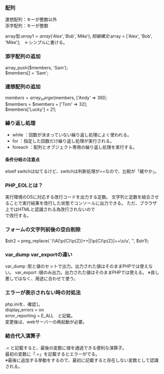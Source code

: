 ### 配列  
連想配列：キーが整数以外  
添字配列：キーが整数  
  
array型:$array1 = array('Alex', 'Bob', 'Mike');  
短縮構文:$array = ['Alex', 'Bob', 'Mike'];　←シンプルに書ける。  
  
### 添字配列の追加  
array_push($members, 'Sam');  
$members[] = 'Sam';  
  
### 連想配列の追加  
$members = array_merge($members, ['Andy' => 39]);  
$members = $members + ['Tom' => 32];  
$members['Lucky'] = 21;	  

### 繰り返し処理
- while   ：回数が決まっていない繰り返し処理によく使われる。
- for     ：指定した回数だけ繰り返し処理が実行される。
- foreach ：配列とオブジェクト専用の繰り返し処理を実行する。
#### 条件分岐の注意点  
elseif switchは似てるけど、switchは判断処理が==なので、比較が「緩やか」。	  

### PHP_EOLとは？
実行環境のOSに対応する改行コードを出力する定数。
文字列と定数を結合させることで実行結果を改行した状態でコンソールに出力できる。
ただ、ブラウザ上ではHTMLと認識される為改行されないので<br>で改行する。

### フォームの文字列前後の空白削除
$str2 = preg_replace( '/\A[\p{C}\p{Z}]++|[\p{C}\p{Z}]++\z/u', '', $str1);

### var_dump var_exportの違い
var_dump   :型と値のセットで出力。出力された値はそのままPHPでは使えない。
var_export :値のみ出力。出力された値はそのままPHPでは使える。
※良し悪しではなく、用途に合わせて使う。

### エラーが表示されない時の対処法
php.iniを、確認し  
display_errors = on  
error_reporting = E_ALL　と記載。  
変更後は、webサーバーの再起動が必要。

### 結合代入演算子  
.=  と記載すると、最後の変数に値を通過できる便利な演算子。  
最初の変数に「.=」を記載するとエラーがでる。  
※最後に追加する挙動をするので、最初に記載すると存在しない変数として認識される。
